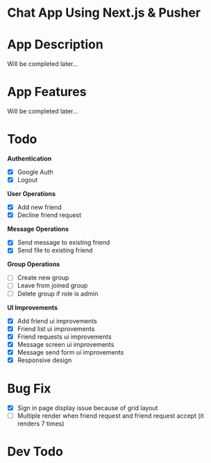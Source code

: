 # Chat App Using Next.js & Pusher

# App Description
Will be completed later...

# App Features
Will be completed later...

# Todo
**Authentication**
- [x] Google Auth
- [x] Logout

**User Operations**
- [x] Add new friend
- [x] Decline friend request

**Message Operations**
- [x] Send message to existing friend
- [x] Send file to existing friend

**Group Operations**
- [ ] Create new group
- [ ] Leave from joined group
- [ ] Delete group if role is admin

**UI Improvements**
- [x] Add friend ui improvements
- [x] Friend list ui improvements
- [x] Friend requests ui improvements
- [x] Message screen ui improvements
- [x] Message send form ui improvements
- [x] Responsive design

# Bug Fix
- [x] Sign in page display issue because of grid layout
- [ ] Multiple render when friend request and friend request accept (it renders 7 times)

# Dev Todo
